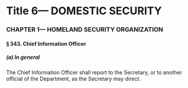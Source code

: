 
# Title 6— DOMESTIC SECURITY
### CHAPTER 1— HOMELAND SECURITY ORGANIZATION
#### § 343. Chief Information Officer
##### (a) In general

The Chief Information Officer shall report to the Secretary, or to another official of the Department, as the Secretary may direct.
